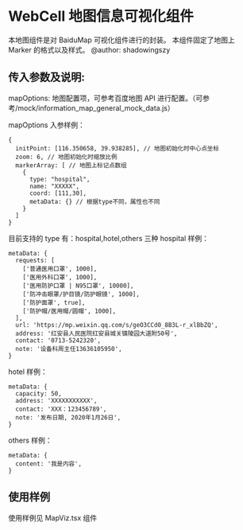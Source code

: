 # WebCell 地图信息可视化组件

本地图组件是对 BaiduMap 可视化组件进行的封装。
本组件固定了地图上 Marker 的格式以及样式。
@author: shadowingszy

## 传入参数及说明:

mapOptions: 地图配置项，可参考百度地图 API 进行配置。（可参考/mock/information_map_general_mock_data.js）

mapOptions 入参样例：

```
{
  initPoint: [116.350658, 39.938285], // 地图初始化时中心点坐标
  zoom: 6, // 地图初始化时缩放比例
  markerArray: [ // 地图上标记点数组
    {
      type: "hospital",
      name: "XXXXX",
      coord: [111,30],
      metaData: {} // 根据type不同，属性也不同
    }
  ]
}
```

目前支持的 type 有：hospital,hotel,others 三种
hospital 样例：

```
metaData: {
  requests: [
    ['普通医用口罩', 1000],
    ['医用外科口罩', 1000],
    ['医用防护口罩 | N95口罩', 10000],
    ['防冲击眼罩/护目镜/防护眼镜', 1000],
    ['防护面罩', true],
    ['防护帽/医用帽/圆帽', 1000],
  ],
  url: 'https://mp.weixin.qq.com/s/geO3CCd0_8B3L-r_xlBbZQ',
  address: '红安县人民医院红安县城关镇陵园大道附50号',
  contact: '0713-5242320',
  note: '设备科周主任13636105950',
}
```

hotel 样例：

```
metaData: {
  capacity: 50,
  address: 'XXXXXXXXXXX',
  contact: 'XXX：123456789',
  note: '发布日期, 2020年1月26日',
}
```

others 样例：

```
metaData: {
  content: '我是内容',
}
```

## 使用样例

使用样例见 MapViz.tsx 组件
